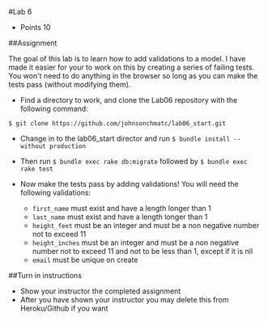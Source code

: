 #Lab 6
* Points 10

##Assignment

The goal of this lab is to learn how to add validations to a model.  I have made
it easier for your to work on this by creating a series of failing tests. You won't
need to do anything in the browser so long as you can make the tests pass (without modifying them).

* Find a directory to work, and clone the Lab06 repository with the following command:

```
$ git clone https://github.com/johnsonchmatc/lab06_start.git
```

* Change in to the lab06_start director and run ```$ bundle install --without production```

* Then run ```$ bundle exec rake db:migrate``` followed by ```$ bundle exec rake test```

* Now make the tests pass by adding validations! You will need the following validations:
    * ```first_name``` must exist and have a length longer than 1
    * ```last_name``` must exist and have a length longer than 1
    * ```height_feet``` must be an integer and must be a non negative number not to exceed 11
    * ```height_inches``` must be an integer and must be a non negative number not to exceed 11 and not to be less than 1, except if it is nil
    * ```email``` must be unique on create


##Turn in instructions
* Show your instructor the completed assignment
* After you have shown your instructor you may delete this from Heroku/Github if you want
